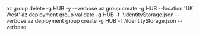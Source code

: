 az group delete -g HUB -y --verbose
az group create -g HUB --location 'UK West'
az deployment group validate -g HUB -f .\IdentityStorage.json --verbose
az deployment group create -g HUB -f .\IdentityStorage.json --verbose